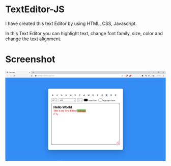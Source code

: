 # TextEditor-JS

I have created this text Editor by using HTML, CSS, Javascript.

In this Text Editor you can highlight text, change font family, size, color and change the text alignment.

# Screenshot

![Screenshot](demo.png)
